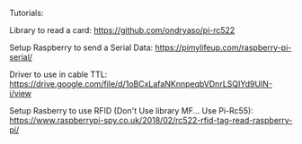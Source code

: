 Tutorials:

Library to read a card: https://github.com/ondryaso/pi-rc522

Setup Raspberry to send a Serial Data: https://pimylifeup.com/raspberry-pi-serial/

Driver to use in cable TTL: https://drive.google.com/file/d/1oBCxLafaNKnnpeqbVDnrLSQIYd9UIN-i/view

Setup Rasberry to use RFID (Don't Use library MF... Use Pi-Rc55): https://www.raspberrypi-spy.co.uk/2018/02/rc522-rfid-tag-read-raspberry-pi/


